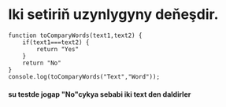 # Iki setiriň uzynlygyny deňeşdir.
```
function toComparyWords(text1,text2) {
    if(text1===text2) {
        return "Yes"
    }
    return "No"
}
console.log(toComparyWords("Text","Word"));
```
#### su testde jogap "No"cykya sebabi iki text den daldirler

